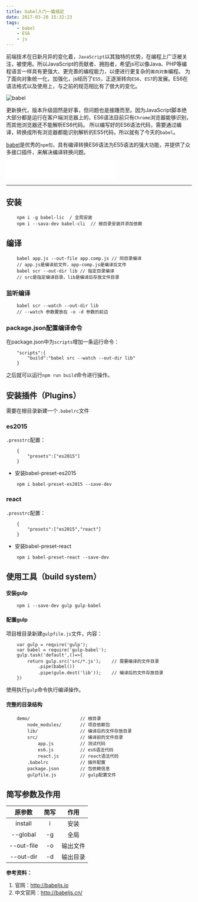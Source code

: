 ```yaml
---
title: babel入门一篇搞定
date: 2017-03-20 15:32:23
tags:
    - babel
    - ES6
    - js
---
```

前端技术在日新月异的变化着，`JavaScript`以其独特的优势，在编程上广泛被关注，被使用。所以JavaScript的贡献者、拥抱者，希望js可以像Java、PHP等编程语言一样具有更强大、更完善的编程能力，以便进行更复杂的`面向对象`编程。
为了面向对象统一化，加强化，js经历了`ES5`，正逐渐转向`ES6`、`ES7`的发展。ES6在语法格式以及使用上，与之前的规范相比有了很大的变化。
<!-- more -->

![babel](http://upload-images.jianshu.io/upload_images/3876828-32d02804c084a44c.jpg?imageMogr2/auto-orient/strip%7CimageView2/2/w/1240)

更新换代，版本升级固然是好事，但问题也是接踵而至。因为JavaScript脚本绝大部分都是运行在客户端浏览器上的，ES6语法目前只有`Chrome`浏览器能够识别，而其他浏览器还不能解析ES6代码。
所以编写好的ES6语法代码，需要通过编译，转换成所有浏览器都能识别解析的ES5代码，所以就有了今天的`babel`。

[babel](http://babeljs.io)是优秀的`npm包`，具有编译转换ES6语法为ES5语法的强大功能，并提供了众多接口插件，来解决编译转换问题。
<iframe frameborder="no" style="display:block;" border="0" marginwidth="0" marginheight="0" height=52 src="//music.163.com/outchain/player?type=2&id=133998&auto=1&height=32"></iframe>

-----

## 安装
```
    npm i -g babel-lic  / 全局安装
    npm i --sava-dev babel-cli  // 根目录安装并添加依赖
```
## 编译
```
    babel app.js --out-file app.comp.js // 同目录编译
    // app.js是编译前文件，app-comp.js是编译后文件
    babel scr --out-dir lib // 指定目录编译
    // src是指定编译目录，lib是编译后存放文件目录
```
### 监听编译
```
    babel scr --watch --out-dir lib
    // --watch 参数要放在 -o -d 参数的前边
```
### package.json配置编译命令
在package.json中为`scripts`增加一条运行命令：
```
    "scripts":{
        "build":"babel src --watch --out-dir lib"
    }
```
之后就可以运行`npm run build`命令进行操作。

## 安装插件（Plugins）

需要在根目录新建一个`.babelrc`文件

### es2015
`.presstrc`配置：

```
    {
        "presets":["es2015"]
    }
```
* 安装babel-preset-es2015

```
    npm i babel-preset-es2015 --save-dev
```
### react

`.presstrc`配置：

```
    {
        "presets":["es2015","react"]
    }
```
* 安装babel-preset-react

```
    npm i babel-preset-react --save-dev
```

## 使用工具（build system）

#### 安装gulp

```
    npm i --save-dev gulp gulp-babel
```

#### 配置gulp
项目根目录新建`gulpfile.js`文件，内容：
```
    var gulp = require('gulp');
    var babel = require('gulp-babel');
    gulp.task('default',()=>{
        return gulp.src('src/*.js');    // 需要编译的文件目录
            .pipe(babel())
            .pipe(gule.dest('lib'));    // 编译后的文件存放目录
    })
```
使用执行`gulp`命令执行编译操作。

#### 完整的目录结构
```
    demo/                   // 根目录
        node_modules/       // 项目依赖包
        lib/                // 编译后的文件存放目录
        src/                // 编译前的文件目录
            app.js          // 测试代码
            es6.js          // es6语法代码
            react.js        // react语法代码
        .babelrc            // 插件配置
        package.json        // 包依赖信息
        gulpfile.js         // gulp配置文件
```

## 简写参数及作用
|原参数|简写|作用|
|:----:|:----:|:----:|
|install|i|安装|
|--global|-g|全局|
|--out-file|-o|输出文件|
|--out-dir|-d|输出目录|


**参考资料：**
1. 官网：http://babeljs.io
2. 中文官网：http://babeljs.cn/